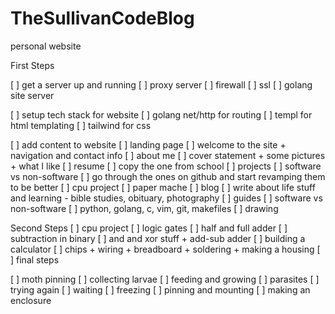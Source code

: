 # TheSullivanCodeBlog

personal website

First Steps

[ ] get a server up and running
	[ ] proxy server
	[ ] firewall
	[ ] ssl
	[ ] golang site server

[ ] setup tech stack for website
	[ ] golang net/http for routing
	[ ] templ for html templating
	[ ] tailwind for css

[ ] add content to website
	[ ] landing page
		[ ] welcome to the site + navigation and contact info
	[ ] about me
		[ ] cover statement + some pictures + what I like
	[ ] resume
		[ ] copy the one from school
	[ ] projects
		[ ] software vs non-software
		[ ] go through the ones on github and start revamping them to be better
		[ ] cpu project
		[ ] paper mache
	[ ] blog
		[ ] write about life stuff and learning - bible studies, obituary, photography
	[ ] guides
		[ ] software vs non-software
		[ ] python, golang, c, vim, git, makefiles
		[ ] drawing

Second Steps
[ ] cpu project
	[ ] logic gates
	[ ] half and full adder
	[ ] subtraction in binary
	[ ] and and xor stuff + add-sub adder 
	[ ] building a calculator
	[ ] chips + wiring + breadboard + soldering + making a housing
	[ ] final steps

[ ] moth pinning
	[ ] collecting larvae
	[ ] feeding and growing
	[ ] parasites
	[ ] trying again
	[ ] waiting
	[ ] freezing
	[ ] pinning and mounting
	[ ] making an enclosure
